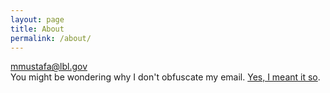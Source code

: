 ```yaml
---
layout: page
title: About
permalink: /about/
---
```



[mmustafa@lbl.gov](mailto:mmustafa@lbl.gov)  
You might be wondering why I don't obfuscate my email. [Yes, I meant it so](http://theflyingdeveloper.com/why-i-dont-obfuscate-my-email/).
